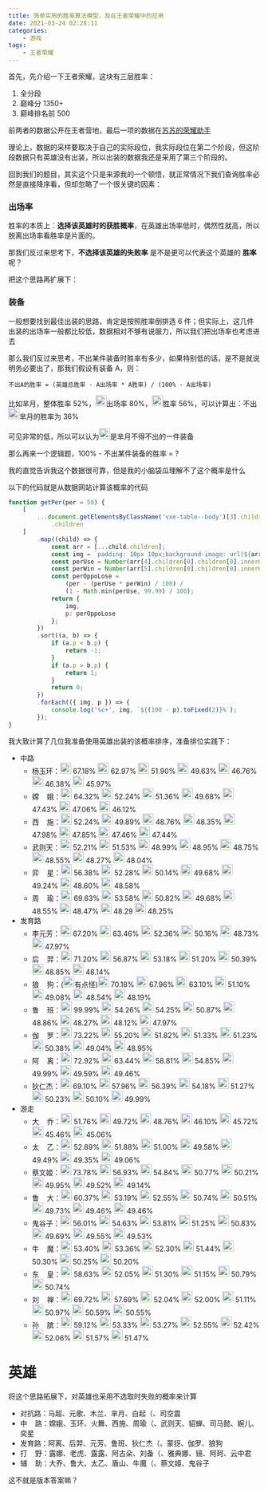 ```yaml
---
title: 简单实用的胜率算法模型，及在王者荣耀中的应用
date: 2021-03-24 02:28:11
categories:
    - 游戏
tags:
    - 王者荣耀
---
```


首先，先介绍一下王者荣耀，这块有三层胜率：

1. 全分段
2. 巅峰分 1350+
3. 巅峰排名前 500

前两者的数据公开在王者营地，最后一项的数据在[苏苏的荣耀助手](https://pvp.91m.top/ranking)

理论上，数据的采样要取决于自己的实际段位，我实际段位在第二个阶段，但这阶段数据只有英雄没有出装，所以出装的数据我还是采用了第三个阶段的。

回到我们的题目，其实这个只是来源我的一个顿悟，就正常情况下我们查询胜率必然是直接降序看，但却忽略了一个很关键的因素：

### 出场率

<!-- more -->

胜率的本质上：**选择该英雄时的获胜概率**，在英雄出场率低时，偶然性就高，所以脱离出场率看胜率是片面的。

那我们反过来思考下，**不选择该英雄的失败率** 是不是更可以代表这个英雄的 **胜率** 呢？

把这个思路再扩展下：

### 装备

一般想要找到最佳出装的思路，肯定是按照胜率倒排选 6 件；但实际上，这几件出装的出场率一般都比较低，数据相对不够有说服力，所以我们把出场率也考虑进去

那么我们反过来思考，不出某件装备时胜率有多少，如果特别低的话，是不是就说明务必要出了，那我们假设有装备 A，则：

`不出A的胜率 = (英雄总胜率 - A出场率 * A胜率) / (100% - A出场率)`

比如芈月，整体胜率 52%，<img src="//image.ttwz.qq.com/h5/images/bangbang/mobile/wzry/equip/1240.png" alt="噬神之书" style="display:inline-block;margin:0 auto;width:22px;height:22px;line-height:22px;box-shadow:none" />出场率 80%，<img src="//image.ttwz.qq.com/h5/images/bangbang/mobile/wzry/equip/1240.png" alt="噬神之书" style="display:inline-block;margin:0 auto;width:22px;height:22px;line-height:22px;box-shadow:none" />胜率 56%，可以计算出：不出<img src="//image.ttwz.qq.com/h5/images/bangbang/mobile/wzry/equip/1240.png" alt="噬神之书" style="display:inline-block;margin:0 auto;width:22px;height:22px;line-height:22px;box-shadow:none" />芈月的胜率为 36%

可见非常的低，所以可以认为<img src="//image.ttwz.qq.com/h5/images/bangbang/mobile/wzry/equip/1240.png" alt="噬神之书" style="display:inline-block;margin:0 auto;width:22px;height:22px;line-height:22px;box-shadow:none" />是芈月不得不出的一件装备

那么再来一个逻辑题，100% - 不出某件装备的胜率 = ?

我的直觉告诉我这个数据很可靠，但是我的小脑袋瓜理解不了这个概率是什么

以下的代码就是从数据网站计算该概率的代码

```js
function getPer(per = 50) {
    [
        ...document.getElementsByClassName('vxe-table--body')[3].children[1]
            .children
    ]
        .map((child) => {
            const arr = [...child.children];
            const img = `padding: 10px 10px;background-image: url(${arr[1].children[0].children[0].src});background-size: contain;background-repeat: no-repeat;color: transparent;`;
            const perUse = Number(arr[4].children[0].children[0].innerHTML);
            const perWin = Number(arr[5].children[0].children[0].innerHTML);
            const perOppoLose =
                (per - (perUse * perWin) / 100) /
                (1 - Math.min(perUse, 99.99) / 100);
            return {
                img,
                p: perOppoLose
            };
        })
        .sort((a, b) => {
            if (a.p < b.p) {
                return -1;
            }
            if (a.p > b.p) {
                return 1;
            }
            return 0;
        })
        .forEach(({ img, p }) => {
            console.log('%c+', img, `${(100 - p).toFixed(2)}%`);
        });
}
```

我大致计算了几位我准备使用英雄出装的该概率排序，准备排位实践下：

-   中路
    -   杨玉环：<img src="https://image.ttwz.qq.com/h5/images/bangbang/mobile/wzry/equip/1236.png" alt="巫术法杖" style="display:inline-block;margin:0 auto;width:22px;height:22px;line-height:22px;box-shadow:none" /> 67.18% <img src="https://image.ttwz.qq.com/h5/images/bangbang/mobile/wzry/equip/1232.png" alt="博学者之怒" style="display:inline-block;margin:0 auto;width:22px;height:22px;line-height:22px;box-shadow:none" /> 62.97% <img src="//image.ttwz.qq.com/h5/images/bangbang/mobile/wzry/equip/1231.png" alt="虚无法杖" style="display:inline-block;margin:0 auto;width:22px;height:22px;line-height:22px;box-shadow:none" /> 51.90% <img src="https://image.ttwz.qq.com/h5/images/bangbang/mobile/wzry/equip/1226.png" alt="圣杯" style="display:inline-block;margin:0 auto;width:22px;height:22px;line-height:22px;box-shadow:none" /> 49.63% <img src="https://image.ttwz.qq.com/h5/images/bangbang/mobile/wzry/equip/1227.png" alt="炽热守护者" style="display:inline-block;margin:0 auto;width:22px;height:22px;line-height:22px;box-shadow:none" /> 46.76% <img src="//image.ttwz.qq.com/h5/images/bangbang/mobile/wzry/equip/1233.png" alt="回响之杖" style="display:inline-block;margin:0 auto;width:22px;height:22px;line-height:22px;box-shadow:none" /> 46.38% <img src="https://image.ttwz.qq.com/h5/images/bangbang/mobile/wzry/equip/1424.png" alt="秘法之靴" style="display:inline-block;margin:0 auto;width:22px;height:22px;line-height:22px;box-shadow:none" /> 45.97%
    -   嫦&nbsp;&nbsp;&nbsp;&nbsp;娥：<img src="https://image.ttwz.qq.com/h5/images/bangbang/mobile/wzry/equip/1237.png" alt="时之预言" style="display:inline-block;margin:0 auto;width:22px;height:22px;line-height:22px;box-shadow:none" /> 64.32% <img src="https://image.ttwz.qq.com/h5/images/bangbang/mobile/wzry/equip/1232.png" alt="博学者之怒" style="display:inline-block;margin:0 auto;width:22px;height:22px;line-height:22px;box-shadow:none" /> 52.24% <img src="https://image.ttwz.qq.com/h5/images/bangbang/mobile/wzry/equip/1236.png" alt="巫术法杖" style="display:inline-block;margin:0 auto;width:22px;height:22px;line-height:22px;box-shadow:none" /> 51.36% <img src="//image.ttwz.qq.com/h5/images/bangbang/mobile/wzry/equip/1240.png" alt="噬神之书" style="display:inline-block;margin:0 auto;width:22px;height:22px;line-height:22px;box-shadow:none" /> 49.68% <img src="https://image.ttwz.qq.com/h5/images/bangbang/mobile/wzry/equip/1227.png" alt="炽热守护者" style="display:inline-block;margin:0 auto;width:22px;height:22px;line-height:22px;box-shadow:none" /> 47.43% <img src="//image.ttwz.qq.com/h5/images/bangbang/mobile/wzry/equip/1231.png" alt="虚无法杖" style="display:inline-block;margin:0 auto;width:22px;height:22px;line-height:22px;box-shadow:none" /> 47.06% <img src="https://image.ttwz.qq.com/h5/images/bangbang/mobile/wzry/equip/1424.png" alt="秘法之靴" style="display:inline-block;margin:0 auto;width:22px;height:22px;line-height:22px;box-shadow:none" /> 46.12%
    -   西&nbsp;&nbsp;&nbsp;&nbsp;施：<img src="https://image.ttwz.qq.com/h5/images/bangbang/mobile/wzry/equip/1235.png" alt="痛苦面具" style="display:inline-block;margin:0 auto;width:22px;height:22px;line-height:22px;box-shadow:none" /> 52.24% <img src="https://image.ttwz.qq.com/h5/images/bangbang/mobile/wzry/equip/1234.png" alt="凝冰之息" style="display:inline-block;margin:0 auto;width:22px;height:22px;line-height:22px;box-shadow:none" /> 49.89% <img src="https://image.ttwz.qq.com/h5/images/bangbang/mobile/wzry/equip/1336.png" alt="极寒风暴" style="display:inline-block;margin:0 auto;width:22px;height:22px;line-height:22px;box-shadow:none" /> 48.76% <img src="//image.ttwz.qq.com/h5/images/bangbang/mobile/wzry/equip/1240.png" alt="噬神之书" style="display:inline-block;margin:0 auto;width:22px;height:22px;line-height:22px;box-shadow:none" /> 48.35% <img src="https://image.ttwz.qq.com/h5/images/bangbang/mobile/wzry/equip/1422.png" alt="抵抗之靴" style="display:inline-block;margin:0 auto;width:22px;height:22px;line-height:22px;box-shadow:none" /> 47.98% <img src="https://image.ttwz.qq.com/h5/images/bangbang/mobile/wzry/equip/1335.png" alt="魔女斗篷" style="display:inline-block;margin:0 auto;width:22px;height:22px;line-height:22px;box-shadow:none" /> 47.85% <img src="https://image.ttwz.qq.com/h5/images/bangbang/mobile/wzry/equip/1239.png" alt="辉月" style="display:inline-block;margin:0 auto;width:22px;height:22px;line-height:22px;box-shadow:none" /> 47.46% <img src="//image.ttwz.qq.com/h5/images/bangbang/mobile/wzry/equip/1231.png" alt="虚无法杖" style="display:inline-block;margin:0 auto;width:22px;height:22px;line-height:22px;box-shadow:none" /> 47.44%
    -   武则天：<img src="//image.ttwz.qq.com/h5/images/bangbang/mobile/wzry/equip/1231.png" alt="虚无法杖" style="display:inline-block;margin:0 auto;width:22px;height:22px;line-height:22px;box-shadow:none" /> 52.21% <img src="https://image.ttwz.qq.com/h5/images/bangbang/mobile/wzry/equip/1232.png" alt="博学者之怒" style="display:inline-block;margin:0 auto;width:22px;height:22px;line-height:22px;box-shadow:none" /> 51.53% <img src="https://image.ttwz.qq.com/h5/images/bangbang/mobile/wzry/equip/1235.png" alt="痛苦面具" style="display:inline-block;margin:0 auto;width:22px;height:22px;line-height:22px;box-shadow:none" /> 48.99% <img src="//image.ttwz.qq.com/h5/images/bangbang/mobile/wzry/equip/1240.png" alt="噬神之书" style="display:inline-block;margin:0 auto;width:22px;height:22px;line-height:22px;box-shadow:none" /> 48.95% <img src="https://image.ttwz.qq.com/h5/images/bangbang/mobile/wzry/equip/1239.png" alt="辉月" style="display:inline-block;margin:0 auto;width:22px;height:22px;line-height:22px;box-shadow:none" /> 48.75% <img src="https://image.ttwz.qq.com/h5/images/bangbang/mobile/wzry/equip/1423.png" alt="冷静之靴" style="display:inline-block;margin:0 auto;width:22px;height:22px;line-height:22px;box-shadow:none" /> 48.55% <img src="https://image.ttwz.qq.com/h5/images/bangbang/mobile/wzry/equip/1238.png" alt="贤者之书" style="display:inline-block;margin:0 auto;width:22px;height:22px;line-height:22px;box-shadow:none" /> 48.27% <img src="https://image.ttwz.qq.com/h5/images/bangbang/mobile/wzry/equip/1424.png" alt="秘法之靴" style="display:inline-block;margin:0 auto;width:22px;height:22px;line-height:22px;box-shadow:none" /> 48.04%
    -   弈&nbsp;&nbsp;&nbsp;&nbsp;星：<img src="https://image.ttwz.qq.com/h5/images/bangbang/mobile/wzry/equip/1236.png" alt="巫术法杖" style="display:inline-block;margin:0 auto;width:22px;height:22px;line-height:22px;box-shadow:none" /> 56.38% <img src="https://image.ttwz.qq.com/h5/images/bangbang/mobile/wzry/equip/1232.png" alt="博学者之怒" style="display:inline-block;margin:0 auto;width:22px;height:22px;line-height:22px;box-shadow:none" /> 52.28% <img src="//image.ttwz.qq.com/h5/images/bangbang/mobile/wzry/equip/1231.png" alt="虚无法杖" style="display:inline-block;margin:0 auto;width:22px;height:22px;line-height:22px;box-shadow:none" /> 50.14% <img src="//image.ttwz.qq.com/h5/images/bangbang/mobile/wzry/equip/1240.png" alt="噬神之书" style="display:inline-block;margin:0 auto;width:22px;height:22px;line-height:22px;box-shadow:none" /> 49.68% <img src="https://image.ttwz.qq.com/h5/images/bangbang/mobile/wzry/equip/1235.png" alt="痛苦面具" style="display:inline-block;margin:0 auto;width:22px;height:22px;line-height:22px;box-shadow:none" /> 49.24% <img src="https://image.ttwz.qq.com/h5/images/bangbang/mobile/wzry/equip/1727.png" alt="日暮之流" style="display:inline-block;margin:0 auto;width:22px;height:22px;line-height:22px;box-shadow:none" /> 48.60% <img src="https://image.ttwz.qq.com/h5/images/bangbang/mobile/wzry/equip/1424.png" alt="秘法之靴" style="display:inline-block;margin:0 auto;width:22px;height:22px;line-height:22px;box-shadow:none" /> 48.58%
    -   周&nbsp;&nbsp;&nbsp;&nbsp;瑜：<img src="https://image.ttwz.qq.com/h5/images/bangbang/mobile/wzry/equip/1235.png" alt="痛苦面具" style="display:inline-block;margin:0 auto;width:22px;height:22px;line-height:22px;box-shadow:none" /> 69.63% <img src="//image.ttwz.qq.com/h5/images/bangbang/mobile/wzry/equip/1240.png" alt="噬神之书" style="display:inline-block;margin:0 auto;width:22px;height:22px;line-height:22px;box-shadow:none" /> 53.58% <img src="https://image.ttwz.qq.com/h5/images/bangbang/mobile/wzry/equip/1336.png" alt="极寒风暴" style="display:inline-block;margin:0 auto;width:22px;height:22px;line-height:22px;box-shadow:none" /> 50.82% <img src="https://image.ttwz.qq.com/h5/images/bangbang/mobile/wzry/equip/1424.png" alt="秘法之靴" style="display:inline-block;margin:0 auto;width:22px;height:22px;line-height:22px;box-shadow:none" /> 49.68% <img src="//image.ttwz.qq.com/h5/images/bangbang/mobile/wzry/equip/1231.png" alt="虚无法杖" style="display:inline-block;margin:0 auto;width:22px;height:22px;line-height:22px;box-shadow:none" /> 48.55% <img src="https://image.ttwz.qq.com/h5/images/bangbang/mobile/wzry/equip/1234.png" alt="凝冰之息" style="display:inline-block;margin:0 auto;width:22px;height:22px;line-height:22px;box-shadow:none" /> 48.47% <img src="https://image.ttwz.qq.com/h5/images/bangbang/mobile/wzry/equip/1239.png" alt="辉月" style="display:inline-block;margin:0 auto;width:22px;height:22px;line-height:22px;box-shadow:none" /> 48.29 <img src="https://image.ttwz.qq.com/h5/images/bangbang/mobile/wzry/equip/1727.png" alt="日暮之流" style="display:inline-block;margin:0 auto;width:22px;height:22px;line-height:22px;box-shadow:none" /> 48.25%
-   发育路
    -   李元芳：<img src="https://image.ttwz.qq.com/h5/images/bangbang/mobile/wzry/equip/1133.png" alt="无尽战刃" style="display:inline-block;margin:0 auto;width:22px;height:22px;line-height:22px;box-shadow:none" /> 67.20% <img src="https://image.ttwz.qq.com/h5/images/bangbang/mobile/wzry/equip/1132.png" alt="泣血之刃" style="display:inline-block;margin:0 auto;width:22px;height:22px;line-height:22px;box-shadow:none" /> 63.46% <img src="https://image.ttwz.qq.com/h5/images/bangbang/mobile/wzry/equip/1141.png" alt="逐日之弓" style="display:inline-block;margin:0 auto;width:22px;height:22px;line-height:22px;box-shadow:none" /> 52.36% <img src="https://image.ttwz.qq.com/h5/images/bangbang/mobile/wzry/equip/1155.png" alt="破晓" style="display:inline-block;margin:0 auto;width:22px;height:22px;line-height:22px;box-shadow:none" /> 50.16% <img src="https://image.ttwz.qq.com/h5/images/bangbang/mobile/wzry/equip/1422.png" alt="抵抗之靴" style="display:inline-block;margin:0 auto;width:22px;height:22px;line-height:22px;box-shadow:none" /> 48.73% <img src="https://image.ttwz.qq.com/h5/images/bangbang/mobile/wzry/equip/1137.png" alt="暗影战斧" style="display:inline-block;margin:0 auto;width:22px;height:22px;line-height:22px;box-shadow:none" /> 47.97%
    -   后&nbsp;&nbsp;&nbsp;&nbsp;羿：<img src="https://image.ttwz.qq.com/h5/images/bangbang/mobile/wzry/equip/1133.png" alt="无尽战刃" style="display:inline-block;margin:0 auto;width:22px;height:22px;line-height:22px;box-shadow:none" /> 71.20% <img src="https://image.ttwz.qq.com/h5/images/bangbang/mobile/wzry/equip/1141.png" alt="逐日之弓" style="display:inline-block;margin:0 auto;width:22px;height:22px;line-height:22px;box-shadow:none" /> 56.87% <img src="https://image.ttwz.qq.com/h5/images/bangbang/mobile/wzry/equip/1135.png" alt="闪电匕首" style="display:inline-block;margin:0 auto;width:22px;height:22px;line-height:22px;box-shadow:none" /> 53.18% <img src="https://image.ttwz.qq.com/h5/images/bangbang/mobile/wzry/equip/1155.png" alt="破晓" style="display:inline-block;margin:0 auto;width:22px;height:22px;line-height:22px;box-shadow:none" /> 51.20% <img src="https://image.ttwz.qq.com/h5/images/bangbang/mobile/wzry/equip/1132.png" alt="泣血之刃" style="display:inline-block;margin:0 auto;width:22px;height:22px;line-height:22px;box-shadow:none" /> 50.39% <img src="https://image.ttwz.qq.com/h5/images/bangbang/mobile/wzry/equip/1126.png" alt="末世" style="display:inline-block;margin:0 auto;width:22px;height:22px;line-height:22px;box-shadow:none" /> 48.85% <img src="https://image.ttwz.qq.com/h5/images/bangbang/mobile/wzry/equip/1422.png" alt="抵抗之靴" style="display:inline-block;margin:0 auto;width:22px;height:22px;line-height:22px;box-shadow:none" /> 48.14%
    -   狼&nbsp;&nbsp;&nbsp;&nbsp;狗：(<img src="https://image.ttwz.qq.com/h5/images/bangbang/mobile/wzry/equip/1133.png" alt="无尽战刃" style="display:inline-block;margin:0 auto;width:22px;height:22px;line-height:22px;box-shadow:none" />有点怪)<img src="https://image.ttwz.qq.com/h5/images/bangbang/mobile/wzry/equip/1134.png" alt="宗师之力" style="display:inline-block;margin:0 auto;width:22px;height:22px;line-height:22px;box-shadow:none" /> 70.18% <img src="https://image.ttwz.qq.com/h5/images/bangbang/mobile/wzry/equip/1155.png" alt="破晓" style="display:inline-block;margin:0 auto;width:22px;height:22px;line-height:22px;box-shadow:none" /> 67.96% <img src="https://image.ttwz.qq.com/h5/images/bangbang/mobile/wzry/equip/1132.png" alt="泣血之刃" style="display:inline-block;margin:0 auto;width:22px;height:22px;line-height:22px;box-shadow:none" /> 63.10% <img src="https://image.ttwz.qq.com/h5/images/bangbang/mobile/wzry/equip/1422.png" alt="抵抗之靴" style="display:inline-block;margin:0 auto;width:22px;height:22px;line-height:22px;box-shadow:none" /> 51.10% <img src="https://image.ttwz.qq.com/h5/images/bangbang/mobile/wzry/equip/1135.png" alt="闪电匕首" style="display:inline-block;margin:0 auto;width:22px;height:22px;line-height:22px;box-shadow:none" /> 49.08% <img src="https://image.ttwz.qq.com/h5/images/bangbang/mobile/wzry/equip/1141.png" alt="逐日之弓" style="display:inline-block;margin:0 auto;width:22px;height:22px;line-height:22px;box-shadow:none" /> 48.54% <img src="https://image.ttwz.qq.com/h5/images/bangbang/mobile/wzry/equip/1127.png" alt="名刀·司命" style="display:inline-block;margin:0 auto;width:22px;height:22px;line-height:22px;box-shadow:none" /> 48.19%
    -   鲁&nbsp;&nbsp;&nbsp;&nbsp;班：<img src="https://image.ttwz.qq.com/h5/images/bangbang/mobile/wzry/equip/1133.png" alt="无尽战刃" style="display:inline-block;margin:0 auto;width:22px;height:22px;line-height:22px;box-shadow:none" /> 99.99% <img src="https://image.ttwz.qq.com/h5/images/bangbang/mobile/wzry/equip/1155.png" alt="破晓" style="display:inline-block;margin:0 auto;width:22px;height:22px;line-height:22px;box-shadow:none" /> 54.26% <img src="https://image.ttwz.qq.com/h5/images/bangbang/mobile/wzry/equip/1132.png" alt="泣血之刃" style="display:inline-block;margin:0 auto;width:22px;height:22px;line-height:22px;box-shadow:none" /> 54.25% <img src="https://image.ttwz.qq.com/h5/images/bangbang/mobile/wzry/equip/1135.png" alt="闪电匕首" style="display:inline-block;margin:0 auto;width:22px;height:22px;line-height:22px;box-shadow:none" /> 50.87% <img src="https://image.ttwz.qq.com/h5/images/bangbang/mobile/wzry/equip/1126.png" alt="末世" style="display:inline-block;margin:0 auto;width:22px;height:22px;line-height:22px;box-shadow:none" /> 48.86% <img src="https://image.ttwz.qq.com/h5/images/bangbang/mobile/wzry/equip/1137.png" alt="暗影战斧" style="display:inline-block;margin:0 auto;width:22px;height:22px;line-height:22px;box-shadow:none" /> 48.27% <img src="https://image.ttwz.qq.com/h5/images/bangbang/mobile/wzry/equip/1138.png" alt="破军" style="display:inline-block;margin:0 auto;width:22px;height:22px;line-height:22px;box-shadow:none" /> 48.12% <img src="https://image.ttwz.qq.com/h5/images/bangbang/mobile/wzry/equip/1134.png" alt="宗师之力" style="display:inline-block;margin:0 auto;width:22px;height:22px;line-height:22px;box-shadow:none" /> 47.97%
    -   伽&nbsp;&nbsp;&nbsp;&nbsp;罗：<img src="https://image.ttwz.qq.com/h5/images/bangbang/mobile/wzry/equip/1133.png" alt="无尽战刃" style="display:inline-block;margin:0 auto;width:22px;height:22px;line-height:22px;box-shadow:none" /> 73.22% <img src="https://image.ttwz.qq.com/h5/images/bangbang/mobile/wzry/equip/1155.png" alt="破晓" style="display:inline-block;margin:0 auto;width:22px;height:22px;line-height:22px;box-shadow:none" /> 55.20% <img src="https://image.ttwz.qq.com/h5/images/bangbang/mobile/wzry/equip/1136.png" alt="影刃" style="display:inline-block;margin:0 auto;width:22px;height:22px;line-height:22px;box-shadow:none" /> 51.82% <img src="https://image.ttwz.qq.com/h5/images/bangbang/mobile/wzry/equip/1132.png" alt="泣血之刃" style="display:inline-block;margin:0 auto;width:22px;height:22px;line-height:22px;box-shadow:none" /> 51.33% <img src="https://image.ttwz.qq.com/h5/images/bangbang/mobile/wzry/equip/1141.png" alt="逐日之弓" style="display:inline-block;margin:0 auto;width:22px;height:22px;line-height:22px;box-shadow:none" /> 51.23% <img src="https://image.ttwz.qq.com/h5/images/bangbang/mobile/wzry/equip/1135.png" alt="闪电匕首" style="display:inline-block;margin:0 auto;width:22px;height:22px;line-height:22px;box-shadow:none" /> 50.38% <img src="https://image.ttwz.qq.com/h5/images/bangbang/mobile/wzry/equip/1126.png" alt="末世" style="display:inline-block;margin:0 auto;width:22px;height:22px;line-height:22px;box-shadow:none" /> 49.04% <img src="https://image.ttwz.qq.com/h5/images/bangbang/mobile/wzry/equip/1422.png" alt="抵抗之靴" style="display:inline-block;margin:0 auto;width:22px;height:22px;line-height:22px;box-shadow:none" /> 48.95%
    -   阿&nbsp;&nbsp;&nbsp;&nbsp;离：<img src="https://image.ttwz.qq.com/h5/images/bangbang/mobile/wzry/equip/1133.png" alt="无尽战刃" style="display:inline-block;margin:0 auto;width:22px;height:22px;line-height:22px;box-shadow:none" /> 72.92% <img src="https://image.ttwz.qq.com/h5/images/bangbang/mobile/wzry/equip/1126.png" alt="末世" style="display:inline-block;margin:0 auto;width:22px;height:22px;line-height:22px;box-shadow:none" /> 63.44% <img src="https://image.ttwz.qq.com/h5/images/bangbang/mobile/wzry/equip/1141.png" alt="逐日之弓" style="display:inline-block;margin:0 auto;width:22px;height:22px;line-height:22px;box-shadow:none" /> 58.81% <img src="https://image.ttwz.qq.com/h5/images/bangbang/mobile/wzry/equip/1155.png" alt="破晓" style="display:inline-block;margin:0 auto;width:22px;height:22px;line-height:22px;box-shadow:none" /> 54.85% <img src="https://image.ttwz.qq.com/h5/images/bangbang/mobile/wzry/equip/1422.png" alt="抵抗之靴" style="display:inline-block;margin:0 auto;width:22px;height:22px;line-height:22px;box-shadow:none" /> 49.99% <img src="https://image.ttwz.qq.com/h5/images/bangbang/mobile/wzry/equip/1136.png" alt="影刃" style="display:inline-block;margin:0 auto;width:22px;height:22px;line-height:22px;box-shadow:none" /> 49.59% <img src="https://image.ttwz.qq.com/h5/images/bangbang/mobile/wzry/equip/1137.png" alt="暗影战斧" style="display:inline-block;margin:0 auto;width:22px;height:22px;line-height:22px;box-shadow:none" /> 49.46%
    -   狄仁杰：<img src="https://image.ttwz.qq.com/h5/images/bangbang/mobile/wzry/equip/1133.png" alt="无尽战刃" style="display:inline-block;margin:0 auto;width:22px;height:22px;line-height:22px;box-shadow:none" /> 69.10% <img src="https://image.ttwz.qq.com/h5/images/bangbang/mobile/wzry/equip/1126.png" alt="末世" style="display:inline-block;margin:0 auto;width:22px;height:22px;line-height:22px;box-shadow:none" /> 57.96% <img src="https://image.ttwz.qq.com/h5/images/bangbang/mobile/wzry/equip/1155.png" alt="破晓" style="display:inline-block;margin:0 auto;width:22px;height:22px;line-height:22px;box-shadow:none" /> 56.39% <img src="https://image.ttwz.qq.com/h5/images/bangbang/mobile/wzry/equip/1141.png" alt="逐日之弓" style="display:inline-block;margin:0 auto;width:22px;height:22px;line-height:22px;box-shadow:none" /> 54.18% <img src="https://image.ttwz.qq.com/h5/images/bangbang/mobile/wzry/equip/1132.png" alt="泣血之刃" style="display:inline-block;margin:0 auto;width:22px;height:22px;line-height:22px;box-shadow:none" /> 51.27% <img src="https://image.ttwz.qq.com/h5/images/bangbang/mobile/wzry/equip/1335.png" alt="魔女斗篷" style="display:inline-block;margin:0 auto;width:22px;height:22px;line-height:22px;box-shadow:none" /> 50.23% <img src="https://image.ttwz.qq.com/h5/images/bangbang/mobile/wzry/equip/1135.png" alt="闪电匕首" style="display:inline-block;margin:0 auto;width:22px;height:22px;line-height:22px;box-shadow:none" /> 50.10% <img src="https://image.ttwz.qq.com/h5/images/bangbang/mobile/wzry/equip/1333.png" alt="不祥征兆" style="display:inline-block;margin:0 auto;width:22px;height:22px;line-height:22px;box-shadow:none" /> 49.99%
-   游走
    -   大&nbsp;&nbsp;&nbsp;&nbsp;乔：<img src="https://image.ttwz.qq.com/h5/images/bangbang/mobile/wzry/equip/1336.png" alt="极寒风暴" style="display:inline-block;margin:0 auto;width:22px;height:22px;line-height:22px;box-shadow:none" /> 51.76% <img src="https://image.ttwz.qq.com/h5/images/bangbang/mobile/wzry/equip/1721.png" alt="极影" style="display:inline-block;margin:0 auto;width:22px;height:22px;line-height:22px;box-shadow:none" /> 49.72% <img src="https://image.ttwz.qq.com/h5/images/bangbang/mobile/wzry/equip/1335.png" alt="魔女斗篷" style="display:inline-block;margin:0 auto;width:22px;height:22px;line-height:22px;box-shadow:none" /> 48.76% <img src="https://image.ttwz.qq.com/h5/images/bangbang/mobile/wzry/equip/1722.png" alt="救赎之翼" style="display:inline-block;margin:0 auto;width:22px;height:22px;line-height:22px;box-shadow:none" /> 46.10% <img src="https://image.ttwz.qq.com/h5/images/bangbang/mobile/wzry/equip/1422.png" alt="抵抗之靴" style="display:inline-block;margin:0 auto;width:22px;height:22px;line-height:22px;box-shadow:none" /> 45.72% <img src="https://image.ttwz.qq.com/h5/images/bangbang/mobile/wzry/equip/1333.png" alt="不祥征兆" style="display:inline-block;margin:0 auto;width:22px;height:22px;line-height:22px;box-shadow:none" /> 45.46% <img src="https://image.ttwz.qq.com/h5/images/bangbang/mobile/wzry/equip/1234.png" alt="凝冰之息" style="display:inline-block;margin:0 auto;width:22px;height:22px;line-height:22px;box-shadow:none" /> 45.06%
    -   太&nbsp;&nbsp;&nbsp;&nbsp;乙：<img src="https://image.ttwz.qq.com/h5/images/bangbang/mobile/wzry/equip/1721.png" alt="极影" style="display:inline-block;margin:0 auto;width:22px;height:22px;line-height:22px;box-shadow:none" /> 52.89% <img src="https://image.ttwz.qq.com/h5/images/bangbang/mobile/wzry/equip/1335.png" alt="魔女斗篷" style="display:inline-block;margin:0 auto;width:22px;height:22px;line-height:22px;box-shadow:none" /> 51.88% <img src="https://image.ttwz.qq.com/h5/images/bangbang/mobile/wzry/equip/1336.png" alt="极寒风暴" style="display:inline-block;margin:0 auto;width:22px;height:22px;line-height:22px;box-shadow:none" /> 51.00% <img src="https://image.ttwz.qq.com/h5/images/bangbang/mobile/wzry/equip/1422.png" alt="抵抗之靴" style="display:inline-block;margin:0 auto;width:22px;height:22px;line-height:22px;box-shadow:none" /> 49.58% <img src="https://image.ttwz.qq.com/h5/images/bangbang/mobile/wzry/equip/1332.png" alt="霸者重装" style="display:inline-block;margin:0 auto;width:22px;height:22px;line-height:22px;box-shadow:none" /> 49.49% <img src="https://image.ttwz.qq.com/h5/images/bangbang/mobile/wzry/equip/1723.png" alt="奔狼纹章" style="display:inline-block;margin:0 auto;width:22px;height:22px;line-height:22px;box-shadow:none" /> 49.35% <img src="https://image.ttwz.qq.com/h5/images/bangbang/mobile/wzry/equip/1333.png" alt="不祥征兆" style="display:inline-block;margin:0 auto;width:22px;height:22px;line-height:22px;box-shadow:none" /> 49.06%
    -   蔡文姬：<img src="https://image.ttwz.qq.com/h5/images/bangbang/mobile/wzry/equip/1226.png" alt="圣杯" style="display:inline-block;margin:0 auto;width:22px;height:22px;line-height:22px;box-shadow:none" /> 73.78% <img src="https://image.ttwz.qq.com/h5/images/bangbang/mobile/wzry/equip/1724.png" alt="近卫荣耀" style="display:inline-block;margin:0 auto;width:22px;height:22px;line-height:22px;box-shadow:none" /> 56.93% <img src="https://image.ttwz.qq.com/h5/images/bangbang/mobile/wzry/equip/1232.png" alt="博学者之怒" style="display:inline-block;margin:0 auto;width:22px;height:22px;line-height:22px;box-shadow:none" /> 54.84% <img src="https://image.ttwz.qq.com/h5/images/bangbang/mobile/wzry/equip/1423.png" alt="冷静之靴" style="display:inline-block;margin:0 auto;width:22px;height:22px;line-height:22px;box-shadow:none" /> 50.77% <img src="https://image.ttwz.qq.com/h5/images/bangbang/mobile/wzry/equip/1237.png" alt="时之预言" style="display:inline-block;margin:0 auto;width:22px;height:22px;line-height:22px;box-shadow:none" /> 50.21% <img src="https://image.ttwz.qq.com/h5/images/bangbang/mobile/wzry/equip/1238.png" alt="贤者之书" style="display:inline-block;margin:0 auto;width:22px;height:22px;line-height:22px;box-shadow:none" /> 49.95% <img src="https://image.ttwz.qq.com/h5/images/bangbang/mobile/wzry/equip/1721.png" alt="极影" style="display:inline-block;margin:0 auto;width:22px;height:22px;line-height:22px;box-shadow:none" /> 49.52% <img src="https://image.ttwz.qq.com/h5/images/bangbang/mobile/wzry/equip/1722.png" alt="救赎之翼" style="display:inline-block;margin:0 auto;width:22px;height:22px;line-height:22px;box-shadow:none" /> 49.14%
    -   鲁&nbsp;&nbsp;&nbsp;&nbsp;大：<img src="https://image.ttwz.qq.com/h5/images/bangbang/mobile/wzry/equip/1336.png" alt="极寒风暴" style="display:inline-block;margin:0 auto;width:22px;height:22px;line-height:22px;box-shadow:none" /> 60.37% <img src="https://image.ttwz.qq.com/h5/images/bangbang/mobile/wzry/equip/1721.png" alt="极影" style="display:inline-block;margin:0 auto;width:22px;height:22px;line-height:22px;box-shadow:none" /> 53.19% <img src="https://image.ttwz.qq.com/h5/images/bangbang/mobile/wzry/equip/1335.png" alt="魔女斗篷" style="display:inline-block;margin:0 auto;width:22px;height:22px;line-height:22px;box-shadow:none" /> 52.55% <img src="https://image.ttwz.qq.com/h5/images/bangbang/mobile/wzry/equip/1422.png" alt="抵抗之靴" style="display:inline-block;margin:0 auto;width:22px;height:22px;line-height:22px;box-shadow:none" /> 50.74% <img src="https://image.ttwz.qq.com/h5/images/bangbang/mobile/wzry/equip/1723.png" alt="奔狼纹章" style="display:inline-block;margin:0 auto;width:22px;height:22px;line-height:22px;box-shadow:none" /> 50.51% <img src="https://image.ttwz.qq.com/h5/images/bangbang/mobile/wzry/equip/1332.png" alt="霸者重装" style="display:inline-block;margin:0 auto;width:22px;height:22px;line-height:22px;box-shadow:none" /> 49.73% <img src="https://image.ttwz.qq.com/h5/images/bangbang/mobile/wzry/equip/1423.png" alt="冷静之靴" style="display:inline-block;margin:0 auto;width:22px;height:22px;line-height:22px;box-shadow:none" /> 49.46% <img src="https://image.ttwz.qq.com/h5/images/bangbang/mobile/wzry/equip/1333.png" alt="不祥征兆" style="display:inline-block;margin:0 auto;width:22px;height:22px;line-height:22px;box-shadow:none" /> 49.46%
    -   鬼谷子：<img src="https://image.ttwz.qq.com/h5/images/bangbang/mobile/wzry/equip/1336.png" alt="极寒风暴" style="display:inline-block;margin:0 auto;width:22px;height:22px;line-height:22px;box-shadow:none" /> 56.01% <img src="https://image.ttwz.qq.com/h5/images/bangbang/mobile/wzry/equip/1422.png" alt="抵抗之靴" style="display:inline-block;margin:0 auto;width:22px;height:22px;line-height:22px;box-shadow:none" /> 54.63% <img src="https://image.ttwz.qq.com/h5/images/bangbang/mobile/wzry/equip/1721.png" alt="极影" style="display:inline-block;margin:0 auto;width:22px;height:22px;line-height:22px;box-shadow:none" /> 53.81% <img src="https://image.ttwz.qq.com/h5/images/bangbang/mobile/wzry/equip/1723.png" alt="奔狼纹章" style="display:inline-block;margin:0 auto;width:22px;height:22px;line-height:22px;box-shadow:none" /> 51.25% <img src="https://image.ttwz.qq.com/h5/images/bangbang/mobile/wzry/equip/1335.png" alt="魔女斗篷" style="display:inline-block;margin:0 auto;width:22px;height:22px;line-height:22px;box-shadow:none" /> 50.83% <img src="https://image.ttwz.qq.com/h5/images/bangbang/mobile/wzry/equip/1724.png" alt="近卫荣耀" style="display:inline-block;margin:0 auto;width:22px;height:22px;line-height:22px;box-shadow:none" /> 49.69% <img src="https://image.ttwz.qq.com/h5/images/bangbang/mobile/wzry/equip/1722.png" alt="救赎之翼" style="display:inline-block;margin:0 auto;width:22px;height:22px;line-height:22px;box-shadow:none" /> 49.55% <img src="https://image.ttwz.qq.com/h5/images/bangbang/mobile/wzry/equip/1332.png" alt="霸者重装" style="display:inline-block;margin:0 auto;width:22px;height:22px;line-height:22px;box-shadow:none" /> 49.53%
    -   牛&nbsp;&nbsp;&nbsp;&nbsp;魔：<img src="https://image.ttwz.qq.com/h5/images/bangbang/mobile/wzry/equip/1333.png" alt="不祥征兆" style="display:inline-block;margin:0 auto;width:22px;height:22px;line-height:22px;box-shadow:none" /> 53.40% <img src="https://image.ttwz.qq.com/h5/images/bangbang/mobile/wzry/equip/1724.png" alt="近卫荣耀" style="display:inline-block;margin:0 auto;width:22px;height:22px;line-height:22px;box-shadow:none" /> 53.36% <img src="https://image.ttwz.qq.com/h5/images/bangbang/mobile/wzry/equip/1422.png" alt="抵抗之靴" style="display:inline-block;margin:0 auto;width:22px;height:22px;line-height:22px;box-shadow:none" /> 52.30% <img src="https://image.ttwz.qq.com/h5/images/bangbang/mobile/wzry/equip/1335.png" alt="魔女斗篷" style="display:inline-block;margin:0 auto;width:22px;height:22px;line-height:22px;box-shadow:none" /> 51.44% <img src="https://image.ttwz.qq.com/h5/images/bangbang/mobile/wzry/equip/1722.png" alt="救赎之翼" style="display:inline-block;margin:0 auto;width:22px;height:22px;line-height:22px;box-shadow:none" /> 50.30% <img src="https://image.ttwz.qq.com/h5/images/bangbang/mobile/wzry/equip/1336.png" alt="极寒风暴" style="display:inline-block;margin:0 auto;width:22px;height:22px;line-height:22px;box-shadow:none" /> 50.25% <img src="https://image.ttwz.qq.com/h5/images/bangbang/mobile/wzry/equip/1347.png" alt="永夜守护" style="display:inline-block;margin:0 auto;width:22px;height:22px;line-height:22px;box-shadow:none" /> 50.20%
    -   东&nbsp;&nbsp;&nbsp;&nbsp;皇：<img src="https://image.ttwz.qq.com/h5/images/bangbang/mobile/wzry/equip/1332.png" alt="霸者重装" style="display:inline-block;margin:0 auto;width:22px;height:22px;line-height:22px;box-shadow:none" /> 58.63% <img src="https://image.ttwz.qq.com/h5/images/bangbang/mobile/wzry/equip/1721.png" alt="极影" style="display:inline-block;margin:0 auto;width:22px;height:22px;line-height:22px;box-shadow:none" /> 52.05% <img src="https://image.ttwz.qq.com/h5/images/bangbang/mobile/wzry/equip/1336.png" alt="极寒风暴" style="display:inline-block;margin:0 auto;width:22px;height:22px;line-height:22px;box-shadow:none" /> 51.30% <img src="https://image.ttwz.qq.com/h5/images/bangbang/mobile/wzry/equip/1723.png" alt="奔狼纹章" style="display:inline-block;margin:0 auto;width:22px;height:22px;line-height:22px;box-shadow:none" /> 51.15% <img src="https://image.ttwz.qq.com/h5/images/bangbang/mobile/wzry/equip/1347.png" alt="永夜守护" style="display:inline-block;margin:0 auto;width:22px;height:22px;line-height:22px;box-shadow:none" /> 50.79% <img src="https://image.ttwz.qq.com/h5/images/bangbang/mobile/wzry/equip/1422.png" alt="抵抗之靴" style="display:inline-block;margin:0 auto;width:22px;height:22px;line-height:22px;box-shadow:none" /> 50.74%
    -   刘&nbsp;&nbsp;&nbsp;&nbsp;禅：<img src="https://image.ttwz.qq.com/h5/images/bangbang/mobile/wzry/equip/1336.png" alt="极寒风暴" style="display:inline-block;margin:0 auto;width:22px;height:22px;line-height:22px;box-shadow:none" /> 69.72% <img src="https://image.ttwz.qq.com/h5/images/bangbang/mobile/wzry/equip/1721.png" alt="极影" style="display:inline-block;margin:0 auto;width:22px;height:22px;line-height:22px;box-shadow:none" /> 57.69% <img src="https://image.ttwz.qq.com/h5/images/bangbang/mobile/wzry/equip/1335.png" alt="魔女斗篷" style="display:inline-block;margin:0 auto;width:22px;height:22px;line-height:22px;box-shadow:none" /> 52.04% <img src="https://image.ttwz.qq.com/h5/images/bangbang/mobile/wzry/equip/1347.png" alt="永夜守护" style="display:inline-block;margin:0 auto;width:22px;height:22px;line-height:22px;box-shadow:none" /> 52.00% <img src="https://image.ttwz.qq.com/h5/images/bangbang/mobile/wzry/equip/1333.png" alt="不祥征兆" style="display:inline-block;margin:0 auto;width:22px;height:22px;line-height:22px;box-shadow:none" /> 51.11% <img src="https://image.ttwz.qq.com/h5/images/bangbang/mobile/wzry/equip/1723.png" alt="奔狼纹章" style="display:inline-block;margin:0 auto;width:22px;height:22px;line-height:22px;box-shadow:none" /> 50.97% <img src="//image.ttwz.qq.com/h5/images/bangbang/mobile/wzry/equip/13310.png" alt="冰痕之握" style="display:inline-block;margin:0 auto;width:22px;height:22px;line-height:22px;box-shadow:none" /> 50.59% <img src="https://image.ttwz.qq.com/h5/images/bangbang/mobile/wzry/equip/1332.png" alt="霸者重装" style="display:inline-block;margin:0 auto;width:22px;height:22px;line-height:22px;box-shadow:none" /> 50.55%
    -   孙&nbsp;&nbsp;&nbsp;&nbsp;膑：<img src="https://image.ttwz.qq.com/h5/images/bangbang/mobile/wzry/equip/1226.png" alt="圣杯" style="display:inline-block;margin:0 auto;width:22px;height:22px;line-height:22px;box-shadow:none" /> 59.12% <img src="https://image.ttwz.qq.com/h5/images/bangbang/mobile/wzry/equip/1721.png" alt="极影" style="display:inline-block;margin:0 auto;width:22px;height:22px;line-height:22px;box-shadow:none" /> 53.33% <img src="https://image.ttwz.qq.com/h5/images/bangbang/mobile/wzry/equip/1336.png" alt="极寒风暴" style="display:inline-block;margin:0 auto;width:22px;height:22px;line-height:22px;box-shadow:none" /> 53.27% <img src="https://image.ttwz.qq.com/h5/images/bangbang/mobile/wzry/equip/1335.png" alt="魔女斗篷" style="display:inline-block;margin:0 auto;width:22px;height:22px;line-height:22px;box-shadow:none" /> 52.55% <img src="https://image.ttwz.qq.com/h5/images/bangbang/mobile/wzry/equip/1724.png" alt="近卫荣耀" style="display:inline-block;margin:0 auto;width:22px;height:22px;line-height:22px;box-shadow:none" /> 52.42% <img src="https://image.ttwz.qq.com/h5/images/bangbang/mobile/wzry/equip/1333.png" alt="不祥征兆" style="display:inline-block;margin:0 auto;width:22px;height:22px;line-height:22px;box-shadow:none" /> 52.06% <img src="https://image.ttwz.qq.com/h5/images/bangbang/mobile/wzry/equip/1722.png" alt="救赎之翼" style="display:inline-block;margin:0 auto;width:22px;height:22px;line-height:22px;box-shadow:none" /> 51.57% <img src="https://image.ttwz.qq.com/h5/images/bangbang/mobile/wzry/equip/1422.png" alt="抵抗之靴" style="display:inline-block;margin:0 auto;width:22px;height:22px;line-height:22px;box-shadow:none" /> 51.47%

# 英雄

将这个思路拓展下，对英雄也采用不选取时失败的概率来计算

-   对抗路：马超、元歌、木兰、芈月、白起（、司空震
-   中&nbsp;&nbsp;&nbsp;&nbsp;路：嫦娥、玉环、火舞、西施、周瑜（、武则天、貂蝉、司马懿、婉儿、奕星
-   发育路：阿离、后羿、元芳、鲁班、狄仁杰（、蒙犽、伽罗、狼狗
-   打&nbsp;&nbsp;&nbsp;&nbsp;野：露娜、老虎、露露、阿古朵、刘备（、雅典娜、镜、阿珂、云中君
-   辅&nbsp;&nbsp;&nbsp;&nbsp;助：大乔、鲁大、太乙、盾山、牛魔（、蔡文姬、鬼谷子

这不就是版本答案嘛？

